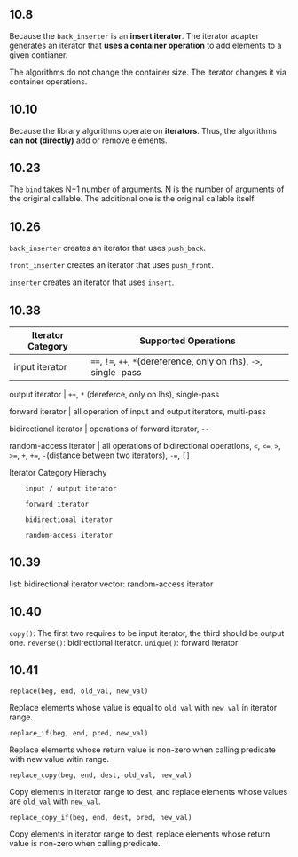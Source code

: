 ## 10.8

Because the `back_inserter` is an **insert iterator**. The iterator adapter generates an iterator that **uses a container operation** to add elements to a given contianer.

The algorithms do not change the container size. The iterator changes it via container operations.

## 10.10

Because the library algorithms operate on **iterators**. Thus, the algorithms **can not (directly)** add or remove elements.


## 10.23

The `bind` takes N+1 number of arguments. N is the number of arguments of the original callable. The additional one is the original callable itself.

## 10.26

`back_inserter` creates an iterator that uses `push_back`.

`front_inserter` creates an iterator that uses `push_front`.

`inserter` creates an iterator that uses `insert`.


## 10.38

Iterator Category	| Supported Operations
------------------------|----------------------
input iterator		| `==`, `!=`, `++`, `*`(dereference, only on rhs), `->`, single-pass

output iterator		| `++`, `*` (dereferce, only on lhs), single-pass

forward iterator	| all operation of input and output iterators, multi-pass

bidirectional iterator	| operations of forward iterator, `--`

random-access iterator	| all operations of bidirectional operations, `<`, `<=`, `>`, `>=`, `+`, `+=`, `-`(distance between two iterators), `-=`, `[]`


Iterator Category Hierachy

		input / output iterator
			|
		forward iterator
			|
		bidirectional iterator
			|
		random-access iterator


## 10.39

list: bidirectional iterator
vector: random-access iterator

## 10.40

`copy()`: The first two requires to be input iterator, the third should be output one.
`reverse()`: bidirectional iterator.
`unique()`: forward iterator

## 10.41

	replace(beg, end, old_val, new_val)

Replace elements whose value is equal to `old_val` with `new_val` in iterator range.

	replace_if(beg, end, pred, new_val)

Replace elements whose return value is non-zero when calling predicate with new value witin range.

	replace_copy(beg, end, dest, old_val, new_val)

Copy elements in iterator range to dest, and replace elements whose values are `old_val` with `new_val`.

	replace_copy_if(beg, end, dest, pred, new_val)

Copy elements in iterator range to dest, replace elements whose return value is non-zero when calling predicate.






